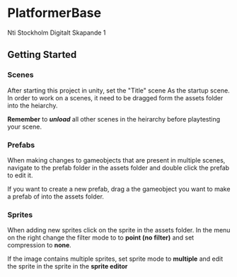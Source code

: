 # PlatformerBase
Nti Stockholm Digitalt Skapande 1

## Getting Started

### Scenes
After starting this project in unity, set the "Title" scene As the startup scene. In order to work on a scenes, it need to be dragged form the assets folder into the heiarchy.  

**Remember** to **_unload_** all other scenes in the heirarchy before playtesting your scene.

### Prefabs
When making changes to gameobjects that are present in multiple scenes, navigate to the prefab folder in the assets folder and double click the prefab to edit it.

If you want to create a new prefab, drag a the gameobject you want to make a prefab of into the assets folder.

### Sprites
When adding new sprites click on the sprite in the assets folder. In the menu on the right change the filter mode to to **point (no filter)** and set compression to **none**. 

If the image contains multiple sprites, set sprite mode to **multiple** and edit the sprite in the sprite in the **sprite editor**
